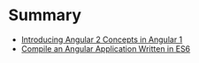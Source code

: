 # Summary

* [Introducing Angular 2 Concepts in Angular 1](lessons/angular-1-x-introducing-angular-2-concepts-in-angular-1.md)
* [Compile an Angular Application Written in ES6](lessons/angular-1-x-compiling-our-application.md)